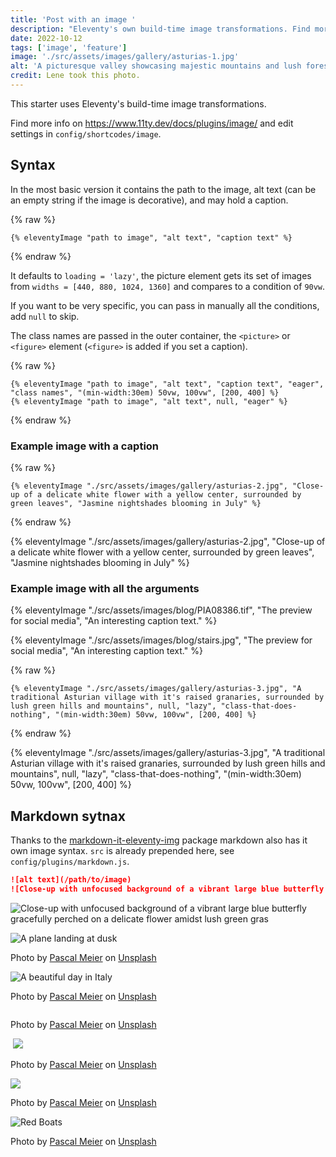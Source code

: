 ```yaml
---
title: 'Post with an image '
description: "Eleventy's own build-time image transformations. Find more info on11ty.dev/docs/plugins/image/ and edit settings in config-folder."
date: 2022-10-12
tags: ['image', 'feature']
image: './src/assets/images/gallery/asturias-1.jpg'
alt: 'A picturesque valley showcasing majestic mountains and lush forests, creating a serene and captivating landscape'
credit: Lene took this photo.
---
```


This starter uses Eleventy's build-time image transformations.

Find more info on https://www.11ty.dev/docs/plugins/image/ and edit settings in `config/shortcodes/image`.

## Syntax

In the most basic version it contains the path to the image, alt text (can be an empty string if the image is decorative), and may hold a caption.

{% raw %}

```jinja2
{% eleventyImage "path to image", "alt text", "caption text" %}
```

{% endraw %}

It defaults to `loading = 'lazy'`, the picture element gets its set of images from `widths = [440, 880, 1024, 1360]` and compares to a condition of `90vw`.

If you want to be very specific, you can pass in manually all the conditions, add `null` to skip.

The class names are passed in the outer container, the `<picture>` or `<figure>` element (`<figure>` is added if you set a caption).

{% raw %}

```jinja2
{% eleventyImage "path to image", "alt text", "caption text", "eager", "class names", "(min-width:30em) 50vw, 100vw", [200, 400] %}
{% eleventyImage "path to image", "alt text", null, "eager" %}
```

{% endraw %}

### Example image with a caption

{% raw %}

```jinja2
{% eleventyImage "./src/assets/images/gallery/asturias-2.jpg", "Close-up of a delicate white flower with a yellow center, surrounded by green leaves", "Jasmine nightshades blooming in July" %}
```

{% endraw %}

{% eleventyImage "./src/assets/images/gallery/asturias-2.jpg", "Close-up of a delicate white flower with a yellow center, surrounded by green leaves", "Jasmine nightshades blooming in July" %}

### Example image with all the arguments


{% eleventyImage "./src/assets/images/blog/PIA08386.tif", "The preview for social media", "An interesting caption text." %}

{% eleventyImage "./src/assets/images/blog/stairs.jpg", "The preview for social media", "An interesting caption text." %}



{% raw %}

```jinja2
{% eleventyImage "./src/assets/images/gallery/asturias-3.jpg", "A traditional Asturian village with it's raised granaries, surrounded by lush green hills and mountains", null, "lazy", "class-that-does-nothing", "(min-width:30em) 50vw, 100vw", [200, 400] %}
```

{% endraw %}

{% eleventyImage "./src/assets/images/gallery/asturias-3.jpg", "A traditional Asturian village with it's raised granaries, surrounded by lush green hills and mountains", null, "lazy", "class-that-does-nothing", "(min-width:30em) 50vw, 100vw", [200, 400] %}

## Markdown sytnax

Thanks to the [markdown-it-eleventy-img](https://github.com/solution-loisir/markdown-it-eleventy-img) package markdown also has it own image syntax. `src` is already prepended here, see `config/plugins/markdown.js`.

```markdown
![alt text](/path/to/image)
![Close-up with unfocused background of a vibrant large blue butterfly gracefully perched on a delicate flower amidst lush green gras](/assets/images/gallery/asturias-4.jpg)
```

![Close-up with unfocused background of a vibrant large blue butterfly gracefully perched on a delicate flower amidst lush green gras](/assets/images/gallery/asturias-4.jpg)

![A plane landing at dusk](/assets/images/gallery/plane-landing.jpg)
<p class="credit">Photo by <a href="https://unsplash.com/@zhpix?utm_content=creditCopyText&utm_medium=referral&utm_source=unsplash">Pascal Meier</a> on <a href="https://unsplash.com/photos/white-biplane-UYiesSO4FiM?utm_content=creditCopyText&utm_medium=referral&utm_source=unsplash">Unsplash</a></p>


![A beautiful day in Italy](/assets/images/gallery/vieste_italy.jpg)
<p class="credit">Photo by <a href="https://unsplash.com/@zhpix?utm_content=creditCopyText&utm_medium=referral&utm_source=unsplash">Pascal Meier</a> on <a href="https://unsplash.com/photos/white-biplane-UYiesSO4FiM?utm_content=creditCopyText&utm_medium=referral&utm_source=unsplash">Unsplash</a></p>


<img data-src="https://res.cloudinary.com/paulapplegate-com/image/upload/c_fill,w_auto,g_auto,q_auto,dpr_auto/f_auto/v1709769083/paulapplegate-com/cherry-Blossom-a.jpg" alt="" class="cld-responsive">
<p class="credit">Photo by <a href="https://unsplash.com/@zhpix?utm_content=creditCopyText&utm_medium=referral&utm_source=unsplash">Pascal Meier</a> on <a href="https://unsplash.com/photos/white-biplane-UYiesSO4FiM?utm_content=creditCopyText&utm_medium=referral&utm_source=unsplash">Unsplash</a></p>

<img data-src="https://res.cloudinary.com/paulapplegate-com/image/upload/c_fill,w_auto,g_auto,q_auto,dpr_auto/f_auto/v1709769083/paulapplegate-com/color-thing-waves-a.jpg" alt="" class="cld-responsive">

<img src='https://res.cloudinary.com/paulapplegate-com/image/upload/ar_16:9,c_fill,g_auto,q_auto,f_auto/ISS-Lab?_a=BAMHUyd+0' />
<p class="credit">Photo by <a href="https://unsplash.com/@zhpix?utm_content=creditCopyText&utm_medium=referral&utm_source=unsplash">Pascal Meier</a> on <a href="https://unsplash.com/photos/white-biplane-UYiesSO4FiM?utm_content=creditCopyText&utm_medium=referral&utm_source=unsplash">Unsplash</a></p>


<img src='https://res.cloudinary.com/paulapplegate-com/image/upload/ar_16:9,c_fill,g_auto,q_auto/mini-pies?_a=BAMHUyd+0' />
<p class="credit">Photo by <a href="https://unsplash.com/@zhpix?utm_content=creditCopyText&utm_medium=referral&utm_source=unsplash">Pascal Meier</a> on <a href="https://unsplash.com/photos/white-biplane-UYiesSO4FiM?utm_content=creditCopyText&utm_medium=referral&utm_source=unsplash">Unsplash</a></p>

![Red Boats](/assets/images/gallery/red-boats.jpg)
<p class="credit">Photo by <a href="https://unsplash.com/@zhpix?utm_content=creditCopyText&utm_medium=referral&utm_source=unsplash">Pascal Meier</a> on <a href="https://unsplash.com/photos/white-biplane-UYiesSO4FiM?utm_content=creditCopyText&utm_medium=referral&utm_source=unsplash">Unsplash</a></p>